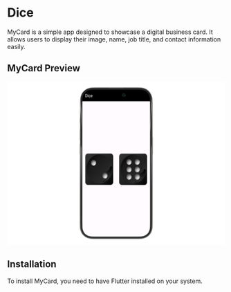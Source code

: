 # Dice

MyCard is a simple app designed to showcase a digital business card. It allows users to display their image, name, job title, and contact information easily.

## MyCard Preview

![MyCard Image](dice.png)





## Installation

To install MyCard, you need to have Flutter installed on your system.

